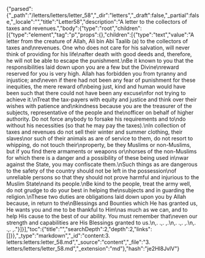{"parsed":{"_path":"/letters/letters/letter_58","_dir":"letters","_draft":false,"_partial":false,"_locale":"","title":"Letter58","description":"A letter to the collectors of taxes and revenues.","body":{"type":"root","children":[{"type":"element","tag":"p","props":{},"children":[{"type":"text","value":"A letter from the creature of Allah, Ali bin Abi Taalib (a) to the collectors of taxes and\nrevenues. One who does not care for his salvation, will never think of providing for his life\nafter death with good deeds and, therefore, he will not be able to escape the punishment.\nBe it known to you that the responsibilities laid down upon you are a few but the Divine\nreward reserved for you is very high. Allah has forbidden you from tyranny and injustice; and\neven if there had not been any fear of punishment for these inequities, the mere reward of\nbeing just, kind and human would have been such that there could not have been any excuse\nfor not trying to achieve it.\nTreat the tax-payers with equity and justice and think over their wishes with patience and\nkindness because you are the treasurer of the subjects, representative of the people and the\nofficer on behalf of higher authority. Do not force anybody to forsake his requirements and to\ndo without his necessities (so that he may pay the taxes).\nIn collection of taxes and revenues do not sell their winter and summer clothing, their slaves\nor such of their animals as are of service to them, do not resort to whipping, do not touch their\nproperty, be they Muslims or non-Muslims, but if you find there armaments or weapons or\nhorses of the non-Muslims for which there is a danger and a possibility of these being used in\nwar against the State, you may confiscate them.\nSuch things as are dangerous to the safety of the country should not be left in the possession\nof unreliable persons so that they should not prove harmful and injurious to the Muslim State\nand its people.\nBe kind to the people, treat the army well, do not grudge to do your best in helping the\nsubjects and in guarding the religion.\nThese two duties are obligations laid down upon you by Allah because, in return to the\nBlessings and Bounties which He has granted us, He wants you and me to be thankful to Him\nas much as we can, and to help His cause to the best of our ability. You must remember that\neven our strength and capabilities are His Blessings granted to us.\n,. .,. ,.\n,. .,. ,.\n,. .,. ,."}]}],"toc":{"title":"","searchDepth":2,"depth":2,"links":[]}},"_type":"markdown","_id":"content:3. letters:letters:letter_58.md","_source":"content","_file":"3. letters/letters/letter_58.md","_extension":"md"},"hash":"je2Hl8JvlV"}